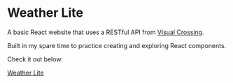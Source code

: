 # Weather Lite

A basic React website that uses a RESTful API from [Visual Crossing](https://www.visualcrossing.com/weather-api?ga_api10&gad_source=1&gclid=Cj0KCQiAw6yuBhDrARIsACf94RUEMGVVUXUcfAg7CRerJqrwc1uB0y8Qi9FGomPTm42KxVAtSNA5P40aAnpGEALw_wcB).

Built in my spare time to practice creating and exploring React components.

Check it out below:

[Weather Lite](https://weather-lite2.netlify.app/)
